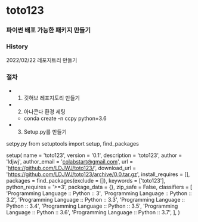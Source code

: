 # toto123

### 파이썬 배포 가능한 패키지 만들기

### History
2022/02/22 레포지트리 만들기

### 절차
 - 01. 깃허브 레포지토리 만들기
 - 02. 아나콘다 환경 세팅
   - conda create -n ccpy python=3.6
 - 03. Setup.py를 만들기


setpy.py
from setuptools import setup, find_packages

setup(
    name                = 'toto123',
    version             = '0.1',
    description         = 'toto123',
    author              = 'ldjwj',
    author_email        = 'colabstart@gmail.com',
    url                 = 'https://github.com/LDJWJ/toto123/',
    download_url        = 'https://github.com/LDJWJ/toto123/archive/0.0.tar.gz',
    install_requires    =  [],
    packages            = find_packages(exclude = []),
    keywords            = ['toto123'],
    python_requires     = '>=3',
    package_data        = {},
    zip_safe            = False,
    classifiers         = [
        'Programming Language :: Python :: 3',
        'Programming Language :: Python :: 3.2',
        'Programming Language :: Python :: 3.3',
        'Programming Language :: Python :: 3.4',
        'Programming Language :: Python :: 3.5',
        'Programming Language :: Python :: 3.6',
        'Programming Language :: Python :: 3.7',
    ],
)
